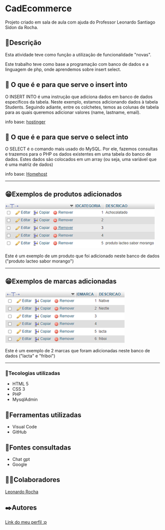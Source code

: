 # CadEcommerce
Projeto criado em sala de aula com ajuda do Professor Leonardo Santiago Sidon da Rocha.


## 📄Descrição

Esta atividade teve como função a utilização de funcionalidade "novas".

Este trabalho teve como base a programação com banco de dados e a linguagem de php, onde aprendemos sobre insert select.

## 🥸 O que é e para que serve o insert into

O INSERT INTO é uma instrução que adiciona dados em banco de dados específicos da tabela. Neste exemplo, estamos adicionando dados à tabela Students. Seguindo adiante, entre os colchetes, temos as colunas de tabela para as quais queremos adicionar valores (name, lastname, email).

info base: [hostinger](https://www.hostinger.com.br)

## 🥸 O que é e para que serve o select into

O SELECT é o comando mais usado do MySQL. Por ele, fazemos consultas e trazemos para o PHP os dados existentes em uma tabela do banco de dados. Estes dados são colocados em um array (ou seja, uma variável que é uma matriz de dados)

info base: [Homehost](https://www.homehost.com.br/)

<hr>

## 😁Exemplos de produtos adicionados
![add produto](imgs/addproduto.png)

Este é um exemplo de um produto que foi adicionado neste banco de dados ("produto lacteo sabor morango")
<hr>

## 😁Exemplos de marcas adicionadas
![add produto](imgs/addmarca.png)


Este é um exemplo de 2 marcas que foram adicionadas neste banco de dados ("lacta" e "friboi")
<hr>

### 🤖Tecologias utilizadas
* HTML 5
* CSS 3
* PHP
* MysqlAdmin  
## 🔧Ferramentas utilizadas
* Visual Code
* GitHub
## 🔗Fontes consultadas
* Chat gpt
* Google
## 🤜🤛Colaboradores
 [Leonardo Rocha](https://github.com/leonardorochamarista)
## ✒️Autores
[Link do meu perfil :p](https://github.com/juanbyluna)
